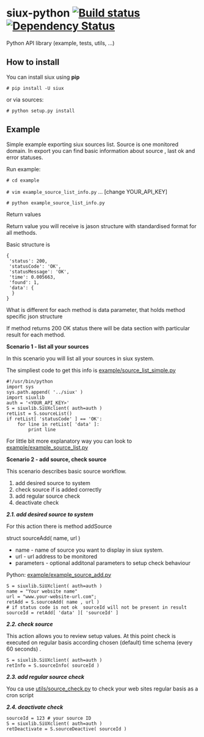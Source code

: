 # siux-python [![Build status](https://api.travis-ci.org/eSiUX/siux-python.svg?branch=master)](https://travis-ci.org/eSiUX/siux-python) [![Dependency Status](https://gemnasium.com/eSiUX/siux-python.svg)](https://gemnasium.com/eSiUX/siux-python)

Python API library (example, tests, utils, ...)

## How to install

You can install siux using **pip**

    # pip install -U siux

or via sources:

    # python setup.py install

## Example

Simple example exporting siux sources list. Source is one monitored domain. In export you can find basic information about source , last ok and error statuses.

Run example:

`# cd example`

`# vim example_source_list_info.py`
... [change YOUR_API_KEY]

`# python example_source_list_info.py`

Return values

Return value you will receive is jason structure with standardised format
for all methods.

Basic structure is
```
{
 'status': 200,
 'statusCode': 'OK',
 'statusMessage': 'OK',
 'time': 0.005663,
 'found': 1,
 'data': {
  }
}
```

What is different for each method is data parameter, that holds method specific json structure

If method returns 200 OK status there will be data section with particular result for each method.


**Scenario 1 - list all your sources**

In this scenario you will list all your sources in siux system.

The simpliest code to get this info is [example/source_list_simple.py](https://github.com/eSiUX/siux-python/blob/master/example/example_source_list_info.py)
```
#!/usr/bin/python
import sys
sys.path.append( '../siux' )
import siuxlib
auth = '<YOUR_API_KEY>'
S = siuxlib.SiUXclient( auth=auth )
retList = S.sourceList()
if retList[ 'statusCode' ] == 'OK':
	for line in retList[ 'data' ]:
		print line
```

For little bit more explanatory way you can look to [example/example_source_list.py](https://github.com/eSiUX/siux-python/blob/master/example/example_source_list.py)


**Scenario 2 - add source, check source**

This scenario describes basic source workflow.

1. add desired source to system
2. check source if is added correctly
3. add regular source check
4. deactivate check


***2.1. add desired source to system***

For this action there is method addSource

struct sourceAdd( name, url )


* name - name of source you want to display in siux system.
* url - url address to be monitored
* parameters - optional additonal parameters to setup check behaviour

Python: [example/example_source_add.py](https://github.com/eSiUX/siux-python/blob/master/example/example_source_add.py)
```
S = siuxlib.SiUXclient( auth=auth )
name = "Your website name"
url = "www.your-website-url.com";
retAdd = S.sourceAdd( name , url )
# if status code is not ok  sourceId will not be present in result
sourceId = retAdd[ 'data' ][ 'sourceId' ]
```


***2.2. check source***

This action allows you to review setup values. At this point check is executed on regular basis according
chosen (default) time schema (every 60 seconds) .

```
S = siuxlib.SiUXclient( auth=auth )
retInfo = S.sourceInfo( sourceId )
```


***2.3. add regular source check***

You ca use [utils/source_check.py](https://github.com/eSiUX/siux-python/blob/master/utils/source_check.py) to check your web sites regular basis as a cron script


***2.4. deactivate check***

```
sourceId = 123 # your source ID
S = siuxlib.SiUXclient( auth=auth )
retDeactivate = S.sourceDeactive( sourceId )
```

